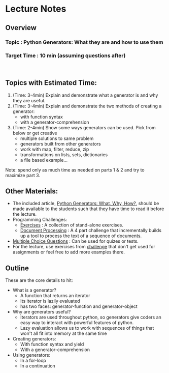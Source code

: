 # Lecture Notes
## Overview
### Topic : Python Generators: What they are and how to use them
### Target Time : 10 min (assuming questions after)
<br>

## Topics with Estimated Time:
1. (Time: 3-4min) Explain and demonstrate what a generator is and why they are useful. 
2. (Time: 3-4min) Explain and demonstrate the two methods of creating a generator: 
    - with function syntax
    - with a generator-comprehension
3. (Time: 2-4min) Show some ways generators can be used. Pick from below or get creative 
    - multiple solutions to same problem
    - generators built from other generators
    - work with map, filter, reduce, zip
    - transformations on lists, sets, dictionaries
    - a file based example...
    
Note: spend only as much time as needed on parts 1 & 2 and try to maximize part 3.

## Other Materials:
- The included article, [Python Generators: What, Why, How?](../article.md),
should be made available to the students such that they have time to read it
before the lecture.
- Programming Challenges:
    - [Exercises](../challenge/exercises.md) : A collection of stand-alone exercises.
    - [Document Processing](../challenge/document-processing.md) : A 4 part challenge that incrementally builds up a tool to process the text of a sequence of documents.
- [Multiple Choice Questions]() : Can be used for quizes or tests.
- For the lecture, use exercises from [challenge](../challenge) that don't get used for assignments or feel free to add more examples there.

## Outline
These are the core details to hit:
- What is a generator?
    - A function that returns an iterator
    - Its iterator is lazily evaluated
    - has two faces: generator-function and generator-object
- Why are generators useful?
    - Iterators are used throughout python, so generators give coders
    an easy way to interact with powerful features of python.
    - Lazy evaluation allows us to work with sequences of things that won't all fit into memory at the same time
- Creating generators:
    - With function syntax and yield
    - With a generator-comprehension
- Using generators:
    - In a for-loop
    - In a continuation



